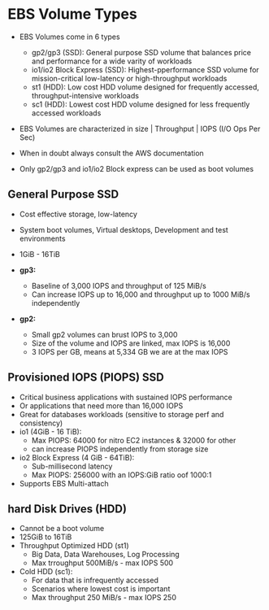# EBS Volume Types 

- EBS Volumes come in 6 types 
    * gp2/gp3 (SSD): General purpose SSD volume that balances price and performance for a wide varity of workloads
    * io1/io2 Block Express (SSD): Highest-pperformance SSD volume for mission-critical low-latency or high-throughput workloads
    * st1 (HDD): Low cost HDD volume designed for frequently accessed, throughput-intensive workloads
    * sc1 (HDD): Lowest cost HDD volume designed for less frequently accessed workloads

- EBS Volumes are characterized in size | Throughput | IOPS (I/O Ops Per Sec)
- When in doubt always consult the AWS documentation 
- Only gp2/gp3 and io1/io2 Block express can be used as boot volumes

## General Purpose SSD
- Cost effective storage, low-latency
- System boot volumes, Virtual desktops, Development and test environments
- 1GiB - 16TiB

- **gp3:**
    * Baseline of 3,000 IOPS and throughput of 125 MiB/s
    * Can increase IOPS up to 16,000 and throughput up to 1000 MiB/s independently
- **gp2:**
    * Small gp2 volumes can brust IOPS to 3,000
    * Size of the volume and IOPS are linked, max IOPS is 16,000
    * 3 IOPS per GB, means at 5,334 GB we are at the max IOPS

## Provisioned IOPS (PIOPS) SSD
- Critical business applications with sustained IOPS performance
- Or applications that need more than 16,000 IOPS
- Great for databases workloads (sensitive to storage perf and consistency)
- io1 (4GiB - 16 TiB):
    * Max PIOPS: 64000 for nitro EC2 instances & 32000 for other
    * can increase PIOPS independently from storage size
- io2 Block Express (4 GiB - 64TiB):
    * Sub-millisecond latency
    * Max PIOPS: 256000 with an IOPS:GiB ratio oof 1000:1
- Supports EBS Multi-attach

## hard Disk Drives (HDD)
- Cannot be a boot volume
- 125GiB to 16TiB
- Throughput Optimized HDD (st1)
    * Big Data, Data Warehouses, Log Processing
    * Max trroughput 500MiB/s - max IOPS 500
- Cold HDD (sc1):
    * For data that is infrequently accessed
    * Scenarios where lowest cost is important
    * Max throughput 250 MiB/s - max IOPS 250
